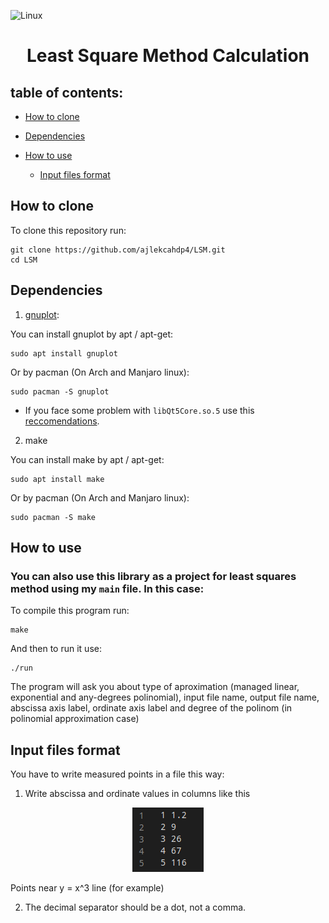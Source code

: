 ![Linux](https://img.shields.io/badge/Linux-FCC624?style=for-the-badge&logo=linux&logoColor=black)
# <p align = "center">Least Square Method Calculation</p>
## table of contents:

- [How to clone](#how-to-clone)
- [Dependencies](#dependencies)
- [How to use](#how-to-use)
    
    - [Input files format](#input-files-format)


## How to clone
To clone this repository run:

```
git clone https://github.com/ajlekcahdp4/LSM.git
cd LSM
```

## Dependencies
1) [gnuplot](http://www.gnuplot.info):

You can install gnuplot by apt / apt-get:
```
sudo apt install gnuplot
```

Or by pacman (On Arch and Manjaro linux):
```
sudo pacman -S gnuplot
```
* If you face some problem with `libQt5Core.so.5` use this [reccomendations](https://stackoverflow.com/questions/63627955/cant-load-shared-library-libqt5core-so-5).
2) make

You can install make by apt / apt-get:
```
sudo apt install make
```

Or by pacman (On Arch and Manjaro linux):
```
sudo pacman -S make
```

## How to use

### You can also use this library as a project for least squares method using my `main` file. In this case:
To compile this program run:
```
make
```

And then to run it use:
```
./run
```
The program will ask you about type of aproximation (managed linear, exponential and any-degrees polinomial), input file name, output file name, abscissa axis label, ordinate axis label and degree of the polinom (in polinomial approximation case)

## Input files format
You have to write measured points in a file this way:
1) Write abscissa and ordinate values in columns like this

<p align = "center">
<img src="https://github.com/ajlekcahdp4/LSM/blob/main/examples/input-file-format.png" alt="example of input file">
</p>
Points near y = x^3 line (for example)

2) The decimal separator should be a dot, not a comma.



